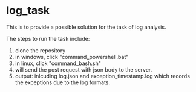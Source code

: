 # log_task

This is to provide a possible solution for the task of log analysis.

The steps to run the task include:
1. clone the repository
2. in windows, click "command_powershell.bat"
3. in linux, click "command_bash.sh"
4. will send the post request with json body to the server.
5. output: inlcuding log.json and exception_timestamp.log which records the exceptions due to the log formats.
